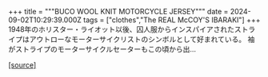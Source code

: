 +++
title = """BUCO WOOL KNIT MOTORCYCLE JERSEY"""
date = 2024-09-02T10:29:39.000Z
tags = ["clothes","The REAL McCOY'S IBARAKI"]
+++
1948年のホリスター・ライオット以後、囚人服からインスパイアされたストライプはアウトローなモーターサイクリストのシンボルとして好まれている。 袖がストライプのモーターサイクルセーターもこの頃から出...

[[source]](https://the-realmccoys.ocnk.net/product/1382)
